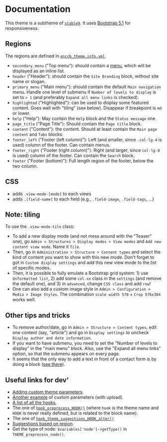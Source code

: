# Documentation

This theme is a subtheme of [`stable9`](https://www.drupal.org/docs/8/theming-drupal-8/using-classy-as-a-base-theme).
It uses [Bootstrap 5.1](https://getbootstrap.com/docs/5.1/getting-started/introduction/) for responsiveness.

## Regions

The regions are defined in [`enccb_theme.info.yml`](enccb_theme.info.yml).

+ `secondary_menu` ("Top menu"): should contain a  [menu](https://www.drupal.org/docs/user_guide/en/menu-concept.html), which will be displayed as an inline list.
+ `header` ("Header"): should contain the `Site Branding` block, without site name or slogan.
+ `primary_menu` ("Main menu"): should contain the default `Main navigation` menu. Handle one level of submenu if `Number of levels to display` is set to `> 1` (and preferably `Expand all menu links` is checked).
+ `highlighted` ("Highlighted"): can be used to display some featured content. Goes well with "tiling" (see below). Disappear if breakpoint is `md` or lower.
+ `help` ("Help"): May contain the `Help` block and the `Status message` one.
+ `page_title` ("Page Title"): Should contain the `Page title` block.
+ `content` ("Content"): the content. Should at least contain the `Main page content` and `Tabs` blocks.
+ `footer_left` ("Footer (left column)"): Left (and smaller, since `.col-lg-4` is used) column of the footer. Can contain menus.
+ `footer_right` ("Footer (right column)"): Right (and larger, since `col-lg-8` is used) column of the footer. Can contain the `Search` block.
+ `footer` ("Footer (bottom)"): Full length region of the footer, below the two column.

## CSS

+ adds `.view-mode-[mode]` to each views
+ adds `.[field-name]` to each field (e.g., `.field-image`, `.field-tags`, ...)

## Note: tiling

To use the `.view-mode-tile` class:

+ To add a new display mode (and not mess around with the "Teaser" one), go `Admin > Structures > Display modes > View modes` and `Add new content view mode`. Name it `Tile`.
+ Then, go in `Administration > Structure > Content types` and select the kind of content you want to show with this new mode. Don't forget to got in `Custom display settings` and add this new view mode to the list of specific modes.
+ Then, it is possible to fully emulate a Bootstrap grid system: 1) use `Unformatted list`, 2) add some `col-xx` class in the `settings` (and remove the default one), and 3) in `advanced`, change `CSS class` and add `row`!
+ One can also add a custom image style in `Admin > Configuration > Media > Image Styles`. The combination `scale width 576` + `Crop 576x384` works well.

## Other tips and tricks

+ To remove author/date, go in `Admin > Structure > Content types`, edit one content (say, "article") and go in `Display settings` to uncheck `Display author and date information`.
+ If you want to have submenu, you need to set the "Number of levels to display" in the "main menu" block. Also, use the "Expand all menu links" option, so that the submenu appears on every page.
+ It seems that the only way to add a text in front of a contact form is by doing a block ([see there](https://drupal.stackexchange.com/questions/206267/how-to-add-predefined-text-to-contact-form)).

## Useful links for dev'

+ [Adding custom theme parameters](https://sarahcodes.medium.com/using-custom-theme-settings-in-templates-in-drupal-8-925391b8cff1).
+ [Another example](https://labs.tadigital.com/index.php/2019/07/03/advanced-theme-settings-in-drupal-8/) of custom parameters (with upload).
+ [A list of all the hooks](https://api.drupal.org/api/drupal/core%21core.api.php/group/hooks/9.3.x),
+ The one of [`hook_preprocess_HOOK()`](https://api.drupal.org/api/drupal/core%21lib%21Drupal%21Core%21Render%21theme.api.php/function/hook_preprocess_HOOK/9.3.x) (where `hook` is the theme name and `HOOK` is never really defined, but is related to the block name).
+ The one of [`hook_theme_suggestions_HOOK_alter()`](https://api.drupal.org/api/drupal/core!lib!Drupal!Core!Render!theme.api.php/function/hook_theme_suggestions_HOOK_alter/9.3.x)
+ [Suggestions based on region](https://www.drupal.org/forum/support/theme-development/2017-07-13/extra-template-name-suggestions-for-main-menus-based-on).
+ Get the type of node: `$variables['node']->getType()` in `THEME_preprocess_node()`.
